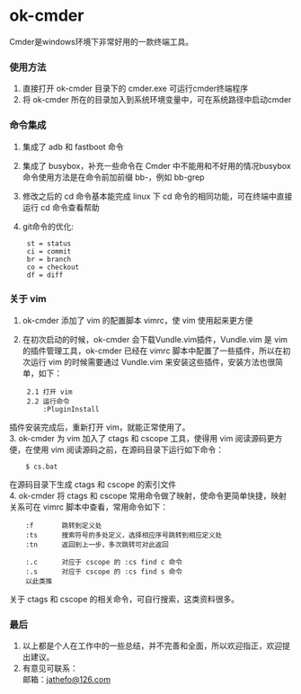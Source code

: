 # ok-cmder  
Cmder是windows环境下非常好用的一款终端工具。  
  
### 使用方法
1. 直接打开 ok-cmder 目录下的 cmder.exe 可运行cmder终端程序  
2. 将 ok-cmder 所在的目录加入到系统环境变量中，可在系统路径中启动cmder  
  
### 命令集成
1. 集成了 adb 和 fastboot 命令  
2. 集成了 busybox，补充一些命令在 Cmder 中不能用和不好用的情况busybox 命令使用方法是在命令前加前缀 bb-，例如 bb-grep  
3. 修改之后的 cd 命令基本能完成 linux 下 cd 命令的相同功能，可在终端中直接运行 cd 命令查看帮助  
4. git命令的优化:  

        st = status  
        ci = commit  
        br = branch  
        co = checkout  
        df = diff  
        
### 关于 vim
1. ok-cmder 添加了 vim 的配置脚本 vimrc，使 vim 使用起来更方便  
2. 在初次启动的时候，ok-cmder 会下载Vundle.vim插件，Vundle.vim 是 vim 的插件管理工具，ok-cmder 已经在 vimrc 脚本中配置了一些插件，所以在初次运行 vim 的时候需要通过 Vundle.vim 来安装这些插件，安装方法也很简单，如下：  

		2.1 打开 vim
    	2.2 运行命令  
			:PluginInstall  
插件安装完成后，重新打开 vim，就能正常使用了。  
3. ok-cmder 为 vim 加入了 ctags 和 cscope 工具，使得用 vim 阅读源码更方便，在使用 vim 阅读源码之前，在源码目录下运行如下命令：  

        $ cs.bat      
在源码目录下生成 ctags 和 cscope 的索引文件  
4. ok-cmder 将 ctags 和 cscope 常用命令做了映射，使命令更简单快捷，映射关系可在 vimrc 脚本中查看，常用命令如下：
       
        :f       跳转到定义处  
        :ts      搜索符号的多处定义，选择相应序号跳转到相应定义处  
        :tn      返回到上一步，多次跳转可对此返回  
  
        :.c      对应于 cscope 的 :cs find c 命令  
        :.s      对应于 cscope 的 :cs find s 命令  
        以此类推
关于 ctags 和 cscope 的相关命令，可自行搜索，这类资料很多。
  
### 最后
1. 以上都是个人在工作中的一些总结，并不完善和全面，所以欢迎指正，欢迎提出建议。  
2. 有意见可联系：  
    邮箱：jathefo@126.com 